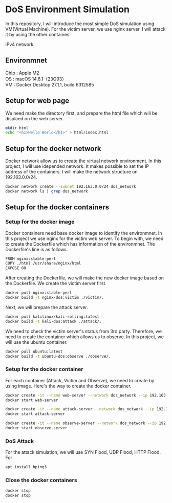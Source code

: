 # DoS Environment Simulation
In this repository, I will introduce the most simple DoS simulation using VM(Virtual Machine). For the victim server, we use nginx server. I will attack it by using the other containes

IPv4 network

## Environmnet 
Chip : Apple M2 <br>
OS : macOS 14.6.1（23G93）<br>
VM : Docker Desktop 27.1.1, build 6312585 <br>


## Setup for web page 
We need make the directory first, and prepare the html file which will be displaed on the web server.

```bash
mkdir html
echo "<h1>Hello World</h1>" > html/index.html
```

## Setup for the docker network
Docker network allow us to create the virtual network environment. In this project, I will use idepended network. It makes possible to set the IP address of the containers. I will make the network structure on 192.163.0.0/24. 

```bash
docker network create --subnet 192.163.0.0/24 dos_network
docker network ls | grep dos_network
```

## Setup for the docker containers
### Setup for the docker image
Docker containers need base docker image to identify the environmnet. In this project we use nginx for the victim web server. To begin with, we need to create the Dockerfile which has information of the environmnet. The Dockerfile's line is as follows.

```bash
FROM nginx:stable-perl
COPY ./html /usr/share/nginx/html
EXPOSE 80
```

After creating the Dockerfile, we will make the new docker image based on the Dockerfile. We create the victim server first.

```bash
docker pull nginx:stable-perl
docker build -t nginx-dos:victim ./victim/.
```

Next, we will prepare the attack server.
```bash
docker pull kalilinux/kali-rolling:latest
docker build -t kali-dos:attack ./attack/.
```
We need to check the victim server's status from 3rd party. Therefore, we need to create the container which allows us to observe. In this project, we will use the ubuntu container.
```bash
docker pull ubuntu:latest
docker build -t ubuntu-dos:observe ./observe/.
```

### Setup for the docker container
For each container (Attack, Victim and Observe), we need to create by using image. Here's the way to create the docker container.

```bash
docker create -it --name web-server --network dos_network --ip 192.163.0.10 -p 8080:80 nginx-dos:victim
docker start web-server

docker create -it --name attack-server --network dos_network --ip 192.163.0.11 kalilinux/kali-rolling:latest
docker start attack-server

docker create -it --name observe-server --network dos_network --ip 192.163.0.12 ubuntu 
docker start observe-server
```

### DoS Attack
For the attack simulation, we will use SYN Flood, UDP Flood, HTTP Flood. For 

```bash
apt install hping3
```

### Close the docker containers
```bash
docker stop
docker stop
```




